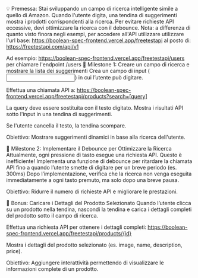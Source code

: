 💡 Premessa: Stai sviluppando un campo di ricerca intelligente simile a quello di Amazon. Quando l'utente digita, una tendina di suggerimenti mostra i prodotti corrispondenti alla ricerca. Per evitare richieste API eccessive, devi ottimizzare la ricerca con il debounce.
Nota: a differenza di quanto visto finora negli esempi, per accedere all'API utilizzare utilizzare l'url base:
https://boolean-spec-frontend.vercel.app/freetestapi
al posto di:
https://freetestapi.com/api/v1

Ad esempio:
https://boolean-spec-frontend.vercel.app/freetestapi/users
per chiamare l'endpoint /users
📌 Milestone 1: Creare un campo di ricerca e mostrare la lista dei suggerimenti
Crea un campo di input (<input type="text">) in cui l’utente può digitare.

Effettua una chiamata API a: 
https://boolean-spec-frontend.vercel.app/freetestapi/products?search=[query]

La query deve essere sostituita con il testo digitato.
Mostra i risultati API sotto l'input in una tendina di suggerimenti.

Se l'utente cancella il testo, la tendina scompare.


Obiettivo: Mostrare suggerimenti dinamici in base alla ricerca dell'utente.

📌 Milestone 2: Implementare il Debounce per Ottimizzare la Ricerca
Attualmente, ogni pressione di tasto esegue una richiesta API. Questo è inefficiente!
Implementa una funzione di debounce per ritardare la chiamata API fino a quando l’utente smette di digitare per un breve periodo (es. 300ms)
Dopo l’implementazione, verifica che la ricerca non venga eseguita immediatamente a ogni tasto premuto, ma solo dopo una breve pausa.

Obiettivo: Ridurre il numero di richieste API e migliorare le prestazioni.

🎯 Bonus: Caricare i Dettagli del Prodotto Selezionato
Quando l’utente clicca su un prodotto nella tendina, nascondi la tendina e carica i dettagli completi del prodotto sotto il campo di ricerca.

Effettua una richiesta API per ottenere i dettagli completi:
https://boolean-spec-frontend.vercel.app/freetestapi/products/{id}

Mostra i dettagli del prodotto selezionato (es. image, name, description, price).


Obiettivo: Aggiungere interattività permettendo di visualizzare le informazioni complete di un prodotto.
